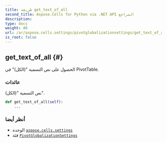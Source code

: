 ```yaml
---
title: طريقة get_text_of_all
second_title: Aspose.Cells for Python via .NET API المراجع
description:
type: docs
weight: 40
url: /ar/aspose.cells.settings/pivotglobalizationsettings/get_text_of_all/
is_root: false
---
```

##  get_text_of_all {#}
الحصول على نص التسمية "(الكل)" في PivotTable.


###  عائدات

نص التسمية "(الكل)".


```python
def get_text_of_all(self):
    ...
```





###  أنظر أيضا
* الوحدة [`aspose.cells.settings`](../../)
* فئة [`PivotGlobalizationSettings`](/cells/python-net/ar/aspose.cells.settings/pivotglobalizationsettings)
